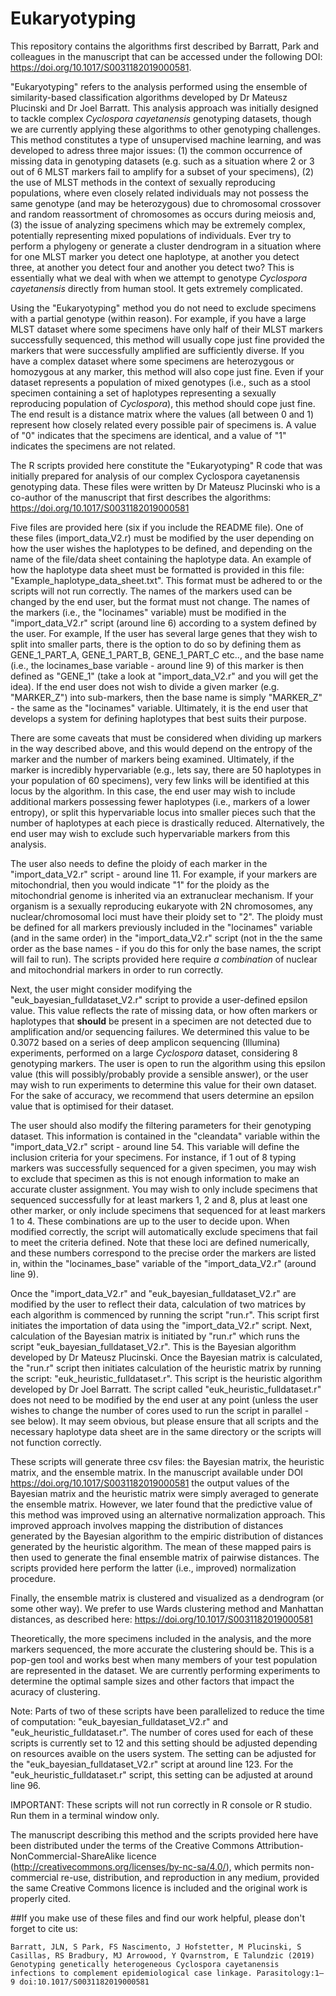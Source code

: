 # Eukaryotyping
This repository contains the algorithms first described by Barratt, Park and colleagues in the manuscript that can be accessed under the following DOI: https://doi.org/10.1017/S0031182019000581.

"Eukaryotyping" refers to the analysis performed using the ensemble of similarity-based classification algorithms developed by Dr Mateusz Plucinski and Dr Joel Barratt. This analysis approach was initially designed to tackle complex *Cyclospora cayetanensis* genotyping datasets, though we are currently applying these algorithms to other genotyping challenges. This method constitutes a type of unsupervised machine learning, and was developed to adress three major issues: (1) the common occurrence of missing data in genotyping datasets (e.g. such as a situation where 2 or 3 out of 6 MLST markers fail to amplify for a subset of your specimens), (2) the use of MLST methods in the context of sexually reproducing populations, where even closely related individuals may not possess the same genotype (and may be heterozygous) due to chromosomal crossover and random reassortment of chromosomes as occurs during meiosis and, (3) the issue of analyzing specimens which may be extremely complex, potentially representing mixed populations of individuals. Ever try to perform a phylogeny or generate a cluster dendrogram in a situation where for one MLST marker you detect one haplotype, at another you detect three, at another you detect four and another you detect two? This is essentially what we deal with when we attempt to genotype *Cyclospora cayetanensis* directly from human stool. It gets extremely complicated.

Using the "Eukaryotyping" method you do not need to exclude specimens with a partial genotype (within reason). For example, if you have a large MLST dataset where some specimens have only half of their MLST markers successfully sequenced, this method will usually cope just fine provided the markers that were successfully amplified are sufficiently diverse. If you have a complex dataset where some specimens are heterozygous or homozygous at any marker, this method will also cope just fine. Even if your dataset represents a population of mixed genotypes (i.e., such as a stool specimen containing a set of haplotypes representing a sexually reproducing population of *Cyclospora*), this method should cope just fine. The end result is a distance matrix where the values (all between 0 and 1) represent how closely related every possible pair of specimens is. A value of "0" indicates that the specimens are identical, and a value of "1" indicates the specimens are not related.

The R scripts provided here constitute the "Eukaryotyping" R code that was initially prepared for analysis of our complex Cyclospora cayetanensis genotyping data. These files were written by Dr Mateusz Plucinski who is a co-author of the manuscript that first describes the algorithms: https://doi.org/10.1017/S0031182019000581

Five files are provided here (six if you include the README file). One of these files (import_data_V2.r) must be modified by the user depending on how the user wishes the haplotypes to be defined, and depending on the name of the file/data sheet containing the haplotype data. An example of how the haplotype data sheet must be formatted is provided in this file: "Example_haplotype_data_sheet.txt". This format must be adhered to or the scripts will not run correctly. The names of the markers used can be changed by the end user, but the format must not change. The names of the markers (i.e., the "locinames" variable) must be modified in the "import_data_V2.r" script (around line 6) according to a system defined by the user. For example, If the user has several large genes that they wish to split into smaller parts, there is the option to do so by defining them as GENE_1_PART_A, GENE_1_PART_B, GENE_1_PART_C etc.., and the base name (i.e., the locinames_base variable - around line 9) of this marker is then defined as "GENE_1" (take a look at "import_data_V2.r" and you will get the idea). If the end user does not wish to divide a given marker (e.g. "MARKER_Z") into sub-markers, then the base name is simply "MARKER_Z" - the same as the "locinames" variable. Ultimately, it is the end user that develops a system for defining haplotypes that best suits their purpose.

There are some caveats that must be considered when dividing up markers in the way described above, and this would depend on the entropy of the marker and the number of markers being examined. Ultimately, if the marker is incredibly hypervariable (e.g., lets say, there are 50 haplotypes in your population of 60 specimens), very few links will be identified at this locus by the algorithm. In this case, the end user may wish to include additional markers possessing fewer haplotypes (i.e., markers of a lower entropy), or split this hypervariable locus into smaller pieces such that the number of haplotypes at each piece is drastically reduced. Alternatively, the end user may wish to exclude such hypervariable markers from this analysis.

The user also needs to define the ploidy of each marker in the "import_data_V2.r" script - around line 11. For example, if your markers are mitochondrial, then you would indicate "1" for the ploidy as the mitochondrial genome is inherited via an extranuclear mechanism. If your organism is a sexually reproducing eukaryote with 2N chromosomes, any nuclear/chromosomal loci must have their ploidy set to "2". The ploidy must be defined for all markers previously included in the "locinames" variable (and in the same order) in the "import_data_V2.r" script (not in the the same order as the base names - if you do this for only the base names, the script will fail to run). The scripts provided here require *a combination* of nuclear and mitochondrial markers in order to run correctly.

Next, the user might consider modifying the "euk_bayesian_fulldataset_V2.r" script to provide a user-defined epsilon value. This value reflects the rate of missing data, or how often markers or haplotypes that **should** be present in a specimen are not detected due to amplification and/or sequencing failures. We determined this value to be 0.3072 based on a series of deep amplicon sequencing (Illumina) experiments, performed on a large *Cyclospora* dataset, considering 8 genotyping markers. The user is open to run the algorithm using this epsilon value (this will possibly/probably provide a sensible answer), or the user may wish to run experiments to determine this value for their own dataset. For the sake of accuracy, we recommend that users determine an epsilon value that is optimised for their dataset.

The user should also modify the filtering parameters for their genotyping dataset. This information is contained in the "cleandata" variable within the "import_data_V2.r" script - around line 54. This variable will define the inclusion criteria for your specimens. For instance, if 1 out of 8 typing markers was successfully sequenced for a given specimen, you may wish to exclude that specimen as this is not enough information to make an accurate cluster assignment. You may wish to only include specimens that sequenced successfully for at least markers 1, 2 and 8, plus at least one other marker, or only include specimens that sequenced for at least markers 1 to 4. These combinations are up to the user to decide upon. When modified correctly, the script will automatically exclude specimens that fail to meet the criteria defined. Note that these loci are defined numerically, and these numbers correspond to the precise order the markers are listed in, within the "locinames_base" variable of the "import_data_V2.r" (around line 9).

Once the "import_data_V2.r" and  "euk_bayesian_fulldataset_V2.r" are modified by the user to reflect their data, calculation of two matrices by each algorithm is commenced by running the script "run.r". This script first initiates the importation of data using the "import_data_V2.r" script. Next, calculation of the Bayesian matrix is initiated by "run.r" which runs the script "euk_bayesian_fulldataset_V2.r". This is the Bayesian algorithm developed by Dr Mateusz Plucinski. Once the Bayesian matrix is calculated, the "run.r" script then initiates calculation of the heuristic matrix by running the script:  "euk_heuristic_fulldataset.r". This script is the heuristic algorithm developed by Dr Joel Barratt. The script called "euk_heuristic_fulldataset.r" does not need to be modified by the end user at any point (unless the user wishes to change the number of cores used to run the script in parallel - see below). It may seem obvious, but please ensure that all scripts and the necessary haplotype data sheet are in the same directory or the scripts will not function correctly.

These scripts will generate three csv files: the Bayesian matrix, the heuristic matrix, and the ensemble matrix. In the manuscript available under DOI https://doi.org/10.1017/S0031182019000581 the output values of the Bayesian matrix and the heuristic matrix were simply averaged to generate the ensemble matrix. However, we later found that the predictive value of this method was improved using an alternative normalization approach. This improved approach involves mapping the distribution of distances generated by the Bayesian algorithm to the empiric distribution of distances generated by the heuristic algorithm. The mean of these mapped pairs is then used to generate the final ensemble matrix of pairwise distances. The scripts provided here perform the latter (i.e., improved) normalization procedure.

Finally, the ensemble matrix is clustered and visualized as a dendrogram (or some other way). We prefer to use Wards clustering method and Manhattan distances, as described here: https://doi.org/10.1017/S0031182019000581

Theoretically, the more specimens included in the analysis, and the more markers sequenced, the more accurate the clustering should be. This is a pop-gen tool and works best when many members of your test population are represented in the dataset. We are currently performing experiments to determine the optimal sample sizes and other factors that impact the acuracy of clustering.

Note: Parts of two of these scripts have been parallelized to reduce the time of computation: "euk_bayesian_fulldataset_V2.r" and "euk_heuristic_fulldataset.r". The number of cores used for each of these scripts is currently set to 12 and this setting should be adjusted depending on resources avaible on the users system. The setting can be adjusted for the "euk_bayesian_fulldataset_V2.r" script at around line 123. For the "euk_heuristic_fulldataset.r" script, this setting can be adjusted at around line 96.

IMPORTANT: These scripts will not run correctly in R console or R studio. Run them in a terminal window only.

The manuscript describing this method and the scripts provided here have been distributed under the terms of the Creative Commons Attribution-NonCommercial-ShareAlike licence (http://creativecommons.org/licenses/by-nc-sa/4.0/), which permits non-commercial re-use, distribution, and reproduction in any medium, provided the same Creative Commons licence is included and the original work is properly cited.

##If you make use of these files and find our work helpful, please don't forget to cite us:

`Barratt, JLN, S Park, FS Nascimento, J Hofstetter, M Plucinski, S Casillas, RS Bradbury, MJ Arrowood, Y Qvarnstrom, E Talundzic (2019) Genotyping genetically heterogeneous Cyclospora cayetanensis infections to complement epidemiological case linkage. Parasitology:1–9 doi:10.1017/S0031182019000581`

